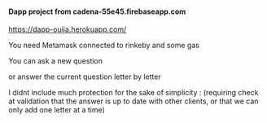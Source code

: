 #### Dapp project from cadena-55e45.firebaseapp.com

https://dapp-ouija.herokuapp.com/

You need Metamask connected to rinkeby and some gas


You can ask a new question

or answer the current question letter by letter

I didnt include much protection for the sake of simplicity :
(requiring check at validation that the answer is up to date with other clients, or that we can only add one letter at a time)
